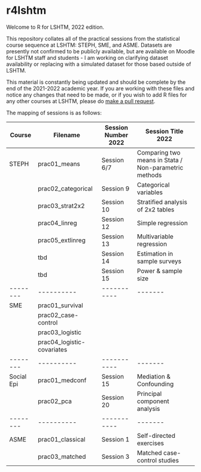 # r4lshtm

Welcome to R for LSHTM, 2022 edition. 

This repository collates all of the practical sessions from the statistical course sequence at LSHTM: STEPH, SME, and ASME. Datasets are presently not confirmed to be publicly available, but are available on Moodle for LSHTM staff and students - I am working on clarifying dataset availability or replacing with a simulated dataset for those based outside of LSHTM.

This material is constantly being updated and should be complete by the end of the 2021-2022 academic year. If you are working with these files and notice any changes that need to be made, or if you wish to add R files for any other courses at LSHTM, please do [make a pull request](https://opensource.com/article/19/7/create-pull-request-github).

The mapping of sessions is as follows:

| Course 	    | Filename 	                 | Session Number 2022 	| Session Title 2022 	|
|--------	    |----------	                 |-----------	          |-------	        |
| STEPH       | prac01_means               |  Session 6/7         | Comparing two means in Stata / Non-parametric methods      	        |
|        	    | prac02_categorical         |  Session 9           | Categorical variables      	|
|        	    | prac03_strat2x2            |  Session 10          | Stratified analysis of 2x2 tables      	|
|        	    | prac04_linreg              |  Session 12          | Simple regression      	|
|        	    | prac05_extlinreg           |  Session 13	        | Multivariable regression      	|
|        	    | tbd                        |  Session 14	        | Estimation in sample surveys      	|
|        	    | tbd                        |  Session 15	        | Power & sample size      	|
|--------	    |----------	                 |-----------	          |-------	|
| SME         | prac01_survival            |           	          |       	|
|             | prac02_case-control        |           	          |       	|
|             | prac03_logistic          	 |           	          |       	|
|             | prac04_logistic-covariates |           	          |       	|
|--------	    |----------	                 |-----------	          |-------	|
| Social Epi  | prac01_medconf             |   Session 15         |  Mediation & Confounding    	|
|             | prac02_pca                 |   Session 20         |  Principal component analysis   	|
|--------	    |----------	                 |-----------	          |-------	|
| ASME        | prac01_classical           |   Session 1          |  Self-directed exercises     	|
|             | prac03_matched             |   Session 3          |  Matched case-control studies     	|





